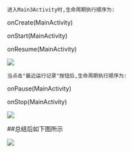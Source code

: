     进入Main3Activity时,生命周期执行顺序为:

onCreate(MainActivity)

onStart(MainActivity)

onResume(MainActivity)

![](https://github.com/huxiaozi/Lifecycle/blob/master/app/art/MainActivity_in.png)

    当点击"最近运行记录"按钮后,生命周期执行顺序为:
    
onPause(MainActivity)

onStop(MainActivity)

![](https://github.com/huxiaozi/Lifecycle/blob/master/app/art/Running_record.png)

##总结后如下图所示

![](https://github.com/huxiaozi/Lifecycle/blob/master/app/art/Running_record.png)